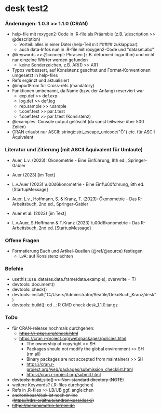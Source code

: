 # desk test2


### Änderungen: 1.0.3 >> 1.1.0 (CRAN)

-   help-file mit roxygen2-Code in .R-file als Präamble (z.B. \\description >> @description)
    -   Vorteil: alles in einer Datei (help-Teil mit ##### zuklappbar)
    -   auch data-Infos nun in .R-file mit roxygen2-Code und "dataset.abc"
-   @keywords >> @concept: Phrasen (z.B. deformed logarithm) und nicht nur einzelne Wörter werden gefunden
    - keine Sonderzeichen, z.B. AR(1) >> AR1
-   Typos verbessert, auf Konsistenz geachtet und Format-Konventionen umgesetzt in help-files
-   Refs ergänzt und aktualisiert
-   @importFrom für Cross-refs (mandatory)
-   Funktionen umbenannt, da Name (bzw. der Anfang) reserviert war
    -   exp.def >> def.exp
    -   log.def >> def.log
    -   rep.sample >> r.sample
    -   t.coef.test >> par.t.test
    -   f.coef.test >> par.f.test (Konsistenz)
-   @examples: Console output gelöscht (da sonst teilweise über 500 Zeilen)
-   CRAN erlaubt nur ASCII: stringi::stri_escape_unicode("Ö") etc. für ASCII Äquivalent


### Literatur und Zitierung (mit ASCII Äquivalent für Umlaute)

-   Auer, L.v. (2023): Ökonometrie - Eine Einführung, 8th ed., Springer-Gabler
-   Auer (2023) [im Text]
-   L.v.Auer (2023) \u00d6konometrie - Eine Einf\u00fchrung, 8th ed. [StartupMessage]

-   Auer, L.v., Hoffmann, S. & Kranz, T. (2023): Ökonometrie - Das R-Arbeitsbuch, 2nd ed., Springer-Gabler
-   Auer et al. (2023) [im Text]
-   L.v.Auer, S.Hoffmann & T.Kranz (2023) \u00d6konometrie - Das R-Arbeitsbuch, 2nd ed. [StartupMessage]


### Offene Fragen

-   Formatierung Buch und Artikel-Quellen (@ref/@source) festlegen
    - LvA: auf Konsistenz achten


### Befehle

- usethis::use_data(as.data.frame(data.example), overwrite = T)
- devtools::document()
- devtools::check()
- devtools::install("C:/Users/Administrator/Seafile/OekoBuch_Kranz/desk")
- devtools::build(); cd ..; R CMD check desk_1.1.0.tar.gz


### ToDo

-   für CRAN-release nochmals durchgehen: 
    -   ~~https://r-pkgs.org/check.html~~
    -   https://cran.r-project.org/web/packages/policies.html
        -   The ownership of copyright >> SH
        -   Packages should not modify the global environment >> SH (rm.all)
        -   Binary packages are not accepted from maintainers >> SH
        -   https://cran.r-project.org/web/packages/submission_checklist.html 
        -   https://cran.r-project.org/submit.html
-   ~~devtools::build_site() >> Non-standard directory (NOTE)~~
-   weitere Keywords? (.R-files durchgehen)
-   Refs in .R-files >> LB/UB ggf. angleichen
-   ~~andronikoss/desk ist noch online (https://rdrr.io/github/andronikoss/desk/)~~
-   ~~https://oekonometrie-lernen.de~~

